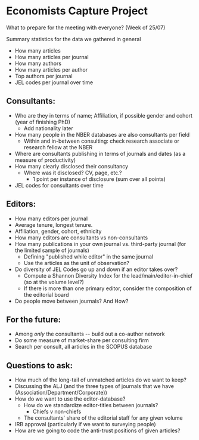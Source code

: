 # Economists Capture Project
What to prepare for the meeting with everyone? (Week of 25/07)

Summary statistics for the data we gathered in general
-	How many articles 
-	How many articles per journal
-	How many authors
-	How many articles per author
-	Top authors per journal
-	JEL codes per journal over time

## Consultants:
-	Who are they in terms of name; Affiliation, if possible gender and cohort (year of finishing PhD)
    - Add nationality later
-	How many people in the NBER databases are also consultants per field
    -	Within and in-between consulting: check research associate or research fellow at the NBER
-	Where are consultants publishing in terms of journals and dates (as a measure of productivity)
-	How many clearly disclosed their consultancy
    -	Where was it disclosed? CV, page, etc.?
        - 1 point per instance of disclosure (sum over all points)
-	JEL codes for consultants over time


## Editors:
-	How many editors per journal
-	Average tenure, longest tenure.
-	Affiliation, gender, cohort, ethnicity
-	How many editors are consultants vs non-consultants
-	How many publications in your own journal vs. third-party journal (for the limited sample of journals)
    - Defining "published while editor" in the same journal
    - Use the articles as the unit of observation?
-	Do diversity of JEL Codes go up and down if an editor takes over?
    - Compute a Shannon Diversity Index for the lead/main/editor-in-chief (so at the volume level?)
    - If there is more than one primary editor, consider the composition of the editorial board
-	Do people move between journals? And How?



## For the future:
- Among *only* the consultants -- build out a co-author network
- Do some measure of market-share per consulting firm
- Search per consult, all articles in the SCOPUS database


## Questions to ask:
- How much of the long-tail of unmatched articles do we want to keep?
- Discussing the ALJ (and the three types of journals that we have (Association/Department/Corporate))
- How do we want to use the editor-database?
  -  How do we standardize editor-titles between journals?
     -  Chiefs v non-chiefs
  -  The consultants' share of the editorial staff for any given volume
-  IRB approval (particularly if we want to surveying people)
-  How are we going to code the anti-trust positions of given articles?
